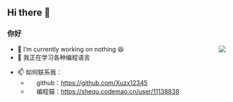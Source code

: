 ## Hi there 👋

### 你好

<div align="left">
<img align="right" src="https://github-readme-stats.vercel.app/api?username=Xuzx12345&show_icons=true&count_private=false&theme=vue-dark" />
</div>

- 🔭 I’m currently working on nothing 😆
- 🌱 我正在学习各种编程语言
<!--
- 👯 I’m looking to collaborate on ...
- 🤔 I’m looking for help with ...
- 💬 Ask me about ...
-->
- 📫 如何联系我：
  - <img src="https://github.com/favicon.ico" height="16px"> github：https://github.com/Xuzx12345
  - <img src="https://shequ.codemao.cn/favicon.ico" height="16px"> 编程猫：https://shequ.codemao.cn/user/11138838
<!--
- 😄 Pronouns: ...
- ⚡ Fun fact: ...
-->

